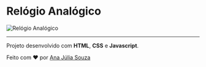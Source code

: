 # Relógio Analógico

![Relógio Analógico](https://user-images.githubusercontent.com/82847509/139680071-d14aa56d-8491-4123-9cea-e450e155b71a.gif)

-------------

Projeto desenvolvido com **HTML**, **CSS** e **Javascript**.

Feito com :heart: por [Ana Júlia Souza](https://github.com/AJuliaSouza)
